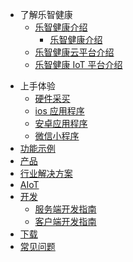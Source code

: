 - 了解乐智健康
  - [乐智健康介绍](/home/aboutus/introduce)
    - [乐智健康介绍](/home/aboutus/introduce)
  - [乐智健康云平台介绍](/home/aboutus/introduce-cloud)
  - [乐智健康 IoT 平台介绍](/home/aboutus/introduce-iot)
* 上手体验
  - [硬件采买](/home/try/hardware-buy)
  - [ios 应用程序](/home/try/ios)
  - [安卓应用程序](/home/try/android)
  - [微信小程序](/home/try/mini)
* [功能示例](/home/product)
* [产品](/product/README)
* [行业解决方案](/solution/README)
* [AIoT](/AIoT/README)
* [开发](/)
  - [服务端开发指南](/develop-cloud/README)
  - [客户端开发指南](/develop-native/README)
* [下载](/download/README)
* [常见问题](/FAQ/README)
